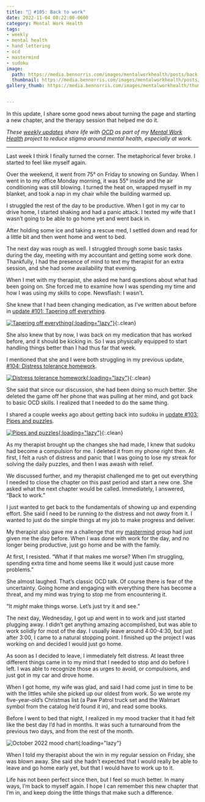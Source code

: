 ```yaml
---
title: "🧠 #105: Back to work"
date: 2022-11-04 08:22:00-0600
category: Mental Work Health
tags:
- weekly
- mental health
- hand lettering
- ocd
- mastermind
- sudoku
image: 
  path: https://media.bennorris.com/images/mentalworkhealth/posts/back-to-work.jpg
  thumbnail: https://media.bennorris.com/images/mentalworkhealth/posts/thumbnails/back-to-work.jpg
gallery_thumb: https://media.bennorris.com/images/mentalworkhealth/thumbs/back-to-work.jpg


---
```



In this update, I share some good news about turning the page and starting a new chapter, and the therapy session that helped me do it.

_These [weekly updates](https://bennorris.com/tags/weekly-update/) share life with [OCD](https://bennorris.com/tags/ocd/) as part of my [Mental Work Health](https://bennorris.com/mental-work-health/) project to reduce stigma around mental health, especially at work._

***

Last week I think I finally turned the corner. The metaphorical fever broke. I started to feel like myself again.

Over the weekend, it went from 75° on Friday to snowing on Sunday. When I went in to my office Monday morning, it was 55° inside and the air conditioning was still blowing. I turned the heat on, wrapped myself in my blanket, and took a nap in my chair while the building warmed up.

I struggled the rest of the day to be productive. When I got in my car to drive home, I started shaking and had a panic attack. I texted my wife that I wasn’t going to be able to go home yet and went back in.

After holding some ice and taking a rescue med, I settled down and read for a little bit and then went home and went to bed.

The next day was rough as well. I struggled through some basic tasks during the day, meeting with my accountant and getting some work done. Thankfully, I had the presence of mind to text my therapist for an extra session, and she had some availability that evening.

When I met with my therapist, she asked me hard questions about what had been going on. She forced me to examine how I was spending my time and how I was using my skills to cope. Newsflash: I wasn’t.

She knew that I had been changing medication, as I’ve written about before in [update #101: Tapering off everything](https://bennorris.com/2022/10/07/tapering-off-everything).

[![Tapering off everything](https://media.bennorris.com/images/mentalworkhealth/posts/tapering-off-everything.jpg){:loading="lazy"}](https://bennorris.com/2022/10/07/tapering-off-everything){:.clean}

She also knew that by now, I was back on my medication that has worked before, and it should be kicking in. So I was physically equipped to start handling things better than I had thus far that week.

I mentioned that she and I were both struggling in my previous update, [#104: Distress tolerance homework](https://bennorris.com/2022/10/28/distress-tolerance-homework).

[![Distress tolerance homework](https://media.bennorris.com/images/mentalworkhealth/posts/distress-tolerance-homework.jpg){:loading="lazy"}](https://bennorris.com/2022/10/28/distress-tolerance-homework){:.clean}

She said that since our discussion, she had been doing so much better. She deleted the game off her phone that was pulling at her mind, and got back to basic OCD skills. I realized that I needed to do the same thing.

I shared a couple weeks ago about getting back into sudoku in [update #103: Pipes and puzzles](https://bennorris.com/2022/10/21/pipes-and-puzzles).

[![Pipes and puzzles](https://media.bennorris.com/images/mentalworkhealth/posts/pipes-and-puzzles.jpg){:loading="lazy"}](https://bennorris.com/2022/10/21/pipes-and-puzzles){:.clean}

As my therapist brought up the changes she had made, I knew that sudoku had become a compulsion for me. I deleted it from my phone right then. At first, I felt a rush of distress and panic that I was going to lose my streak for solving the daily puzzles, and then I was awash with relief.

We discussed further, and my therapist challenged me to get out everything I needed to close the chapter on this past period and start a new one. She asked what the next chapter would be called. Immediately, I answered, “Back to work.”

I just wanted to get back to the fundamentals of showing up and expending effort. She said I need to be running *to* the distress and not *away* from it. I wanted to just do the simple things at my job to make progress and deliver.

My therapist also gave me a challenge that my [mastermind](https://bennorris.com/tags/mastermind/) group had just given me the day before. When I was done with work for the day, and no longer being productive, just go home and be with the family.

At first, I resisted. “What if that makes me worse? When I’m struggling, spending extra time and home seems like it would just cause more problems.”

She almost laughed. That’s classic OCD talk. Of course there is fear of the uncertainty. Going home and engaging with everything there has become a threat, and my mind was trying to stop me from encountering it.

“It *might* make things worse. Let’s just try it and see.”

The next day, Wednesday, I got up and went in to work and just started plugging away. I didn’t get anything amazing accomplished, but was able to work solidly for most of the day. I usually leave around 4:00-4:30, but just after 3:00, I came to a natural stopping point. I finished up the project I was working on and decided I would just go home.

As soon as I decided to leave, I immediately felt distress. At least three different things came in to my mind that I needed to stop and do before I left. I was able to recognize those as urges to avoid, or compulsions, and just got in my car and drove home.

When I got home, my wife was glad, and said I had come just in time to be with the littles while she picked up our oldest from work. So we wrote my five-year-old’s Christmas list (a Paw Patrol truck set and the Walmart symbol from the catalog he’d found it in), and read some books.

Before I went to bed that night, I realized in my mood tracker that it had felt like the best day I’d had in months. It was such a turnaround from the previous two days, and from the rest of the month.

![October 2022 mood chart](https://media.bennorris.com/images/mentalworkhealth/posts/october-2022-mood-chart.jpeg){:loading="lazy"}

When I told my therapist about the win in my regular session on Friday, she was blown away. She said she hadn’t expected that I would really be able to leave and go home early yet, but that I would have to work up to it.

Life has not been perfect since then, but I feel so much better. In many ways, I’m back to myself again. I hope I can remember this new chapter that I’m in, and keep doing the little things that make such a difference.




